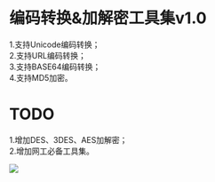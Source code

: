 # 编码转换&加解密工具集v1.0


1.支持Unicode编码转换；  
2.支持URL编码转换；  
3.支持BASE64编码转换；  
4.支持MD5加密。  

# TODO
1.增加DES、3DES、AES加解密；  
2.增加网工必备工具集。


![](https://github.com/WilliamL71Oi/Toolkit/blob/main/%E7%BC%96%E7%A0%81%E8%BD%AC%E6%8D%A2%26%E5%8A%A0%E8%A7%A3%E5%AF%86%E5%B7%A5%E5%85%B7%E9%9B%86v1.0.jpg)
